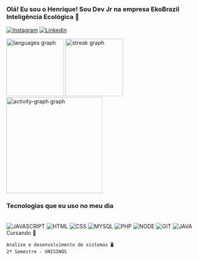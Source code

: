 
### Olá! Eu sou o Henrique! Sou Dev Jr na empresa EkoBrazil Inteligência Ecológica 🤙

[![Instagram](https://img.shields.io/badge/Instagram-E4405F?style=for-the-badge&logo=instagram&logoColor=white)](https://www.instagram.com/riques_ss/)
[![Linkedin](https://img.shields.io/badge/LinkedIn-0077B5?style=for-the-badge&logo=linkedin&logoColor=white)](https://www.linkedin.com/in/henrique-leistner-9b301b2ba/)

<div align="left">
  <img src="https://github-readme-stats.vercel.app/api/top-langs?username=HenriqueLeistner&locale=pt-br&hide_title=false&layout=compact&card_width=320&langs_count=5&theme=github_dark&hide_border=true&order=2&custom_title=Linguagens" height="150" alt="languages graph"  />
  <img src="https://streak-stats.demolab.com?user=HenriqueLeistner&locale=pt-br&mode=daily&theme=github_dark&hide_border=true&border_radius=5&order=3" height="150" alt="streak graph"  />
  <img src="https://github-readme-activity-graph.vercel.app/graph?username=HenriqueLeistner&radius=14&theme=github-dark&area=true&order=5&custom_title=Atividade%20Mensal&hide_border=true" height="250" alt="activity-graph graph"  />
</div>

### Tecnologias que eu uso no meu dia

<div style="display: inline_block"><br/>
    <img align="center" alt="JAVASCRIPT" src="https://img.shields.io/badge/JavaScript-323330?style=for-the-badge&logo=javascript&logoColor=F7DF1E", >
    <img align="center" alt="HTML" src="https://img.shields.io/badge/HTML5-E34F26?style=for-the-badge&logo=html5&logoColor=white", >
    <img align="center" alt="CSS" src="https://img.shields.io/badge/CSS-239120?&style=for-the-badge&logo=css3&logoColor=white", >
    <img align="center" alt="MYSQL" src="https://img.shields.io/badge/MySQL-00000F?style=for-the-badge&logo=mysql&logoColor=white", >
    <img align="center" alt="PHP" src="https://img.shields.io/badge/PHP-777BB4?style=for-the-badge&logo=php&logoColor=white", >
    <img align="center" alt="NODE" src="https://img.shields.io/badge/Node.js-43853D?style=for-the-badge&logo=node.js&logoColor=white", >
    <img align="center" alt="GIT" src="https://img.shields.io/badge/GIT-E44C30?style=for-the-badge&logo=git&logoColor=white", >
     <img align="center" alt="JAVA" src="https://img.shields.io/badge/Java-ED8B00?style=for-the-badge&logo=openjdk&logoColor=white, >
    
 <div><br/>

Apaixonado pela tecnologia, buscando aprendizado e conhecimento.

### Cursando 📖
    Analise e desenvolvimento de sistemas 🖥️
    2º Semestre - UNISINOS
